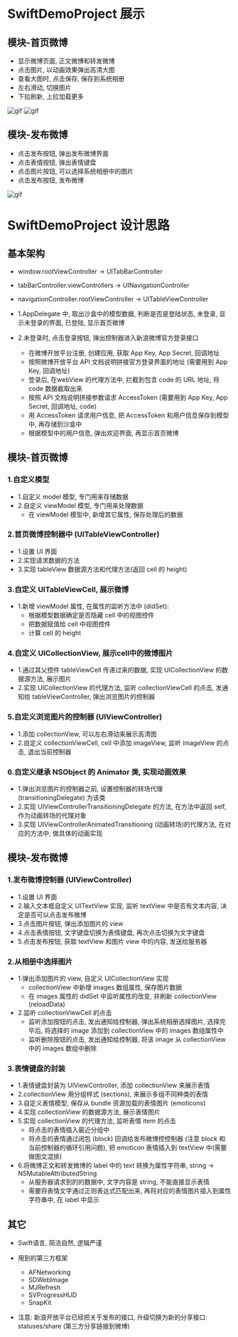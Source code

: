# SwiftDemoProject 展示

## 模块-首页微博
- 显示微博页面, 正文微博和转发微博
- 点击图片, 以动画效果弹出高清大图
- 查看大图时, 点击保存, 保存到系统相册
- 左右滑动, 切换图片
- 下拉刷新, 上拉加载更多

![gif](https://github.com/PageStep/SwiftDemoProject/raw/master/Screenshots/1.gif)
![gif](https://github.com/PageStep/SwiftDemoProject/raw/master/Screenshots/2.gif)

## 模块-发布微博
- 点击发布按钮, 弹出发布微博界面
- 点击表情按钮, 弹出表情键盘
- 点击图片按钮, 可以选择系统相册中的图片
- 点击发布按钮, 发布微博

![gif](https://github.com/PageStep/SwiftDemoProject/raw/master/Screenshots/3.gif)


# SwiftDemoProject 设计思路

## 基本架构
- window.rootViewController -> UITabBarController
- tabBarController.viewControllers -> UINavigationController
- navigationController.rootViewController -> UITableViewController

- 1.AppDelegate 中, 取出沙盒中的模型数据, 判断是否是登陆状态, 未登录, 显示未登录的界面, 已登陆, 显示首页微博
- 2.未登录时, 点击登录按钮, 弹出控制器进入新浪微博官方登录接口
  - 在微博开放平台注册, 创建应用, 获取 App Key, App Secret, 回调地址
  - 按照微博开放平台 API 文档说明拼接官方登录界面的地址 (需要用到 App Key, 回调地址)
  - 登录后, 在webView 的代理方法中, 拦截到包含 code 的 URL 地址, 将 code 数据截取出来
  - 按照 API 文档说明拼接参数请求 AccessToken (需要用到 App Key, App Secret, 回调地址, code)
  - 用 AccessToken 请求用户信息, 把 AccessToken 和用户信息保存到模型中, 再存储到沙盒中
  - 根据模型中的用户信息, 弹出欢迎界面, 再显示首页微博


## 模块-首页微博
### 1.自定义模型
- 1.自定义 model 模型, 专门用来存储数据
- 2.自定义 viewModel 模型, 专门用来处理数据
  - 在 viewModel 模型中, 新增其它属性, 保存处理后的数据

### 2.首页微博控制器中 (UITableViewController)
- 1.设置 UI 界面
- 2.实现请求数据的方法
- 3.实现 tableView 数据源方法和代理方法(返回 cell 的 height)

### 3.自定义 UITableViewCell, 展示微博
- 1.新增 viewModel 属性, 在属性的监听方法中 (didSet):
  - 根据模型数据确定是否隐藏 cell 中的视图控件
  - 把数据赋值给 cell 中视图控件
  - 计算 cell 的 height

### 4.自定义 UICollectionView, 展示cell中的微博图片
- 1.通过其父控件 tableViewCell 传递过来的数据, 实现 UICollectionView 的数据源方法, 展示图片
- 2.实现 UICollectionView 的代理方法, 监听 collectionViewCell 的点击, 发通知给 tableViewController, 弹出浏览图片的控制器

### 5.自定义浏览图片的控制器 (UIViewController)
- 1.添加 collectionView, 可以左右滑动来展示高清图
- 2.自定义 collectionViewCell, cell 中添加 imageView, 监听 imageView 的点击, 退出当前控制器

### 6.自定义继承 NSObject 的 Animator 类, 实现动画效果
- 1.弹出浏览图片的控制器之前, 设置控制器的转场代理 (transitioningDelegate) 为该类
- 2.实现 UIViewControllerTransitioningDelegate 的方法, 在方法中返回 self, 作为动画转场的代理对象
- 3.实现 UIViewControllerAnimatedTransitioning (动画转场)的代理方法, 在对应的方法中, 做具体的动画实现


## 模块-发布微博
### 1.发布微博控制器 (UIViewController)
- 1.设置 UI 界面
- 2.输入文本框自定义 UITextView 实现, 监听 textView 中是否有文本内容, 决定是否可以点击发布微博
- 3.点击图片按钮, 弹出添加图片的 view
- 4.点击表情按钮, 文字键盘切换为表情键盘, 再次点击切换为文字键盘
- 5.点击发布按钮, 获取 textView 和图片 view 中的内容, 发送给服务器


### 2.从相册中选择图片
- 1.弹出添加图片的 view, 自定义 UICollectionView 实现
  - collectionView 中新增 images 数组属性, 保存图片数据
  - 在 images 属性的 didSet 中监听属性的改变, 并刷新 collectionView (reloadData)
- 2.监听 collectionViewCell 的点击
  - 监听添加按钮的点击, 发出通知给控制器, 弹出系统相册选择图片, 选择完毕后, 将选择的 image 添加到 collectionView 中的 images 数组属性中
  - 监听删除按钮的点击, 发出通知给控制器, 将该 image 从 collectionView 中的 images 数组中删除
  
### 3.表情键盘的封装
- 1.表情键盘封装为 UIViewController, 添加 collectionView 来展示表情
- 2.collectionView 用分组样式 (sections), 来展示多组不同种类的表情
- 3.自定义表情模型, 保存从 bundle 资源加载的表情图片 (emoticons)
- 4.实现 collectionView 的数据源方法, 展示表情图片
- 5.实现 collectionView 的代理方法, 监听表情 item 的点击
  - 将点击的表情插入最近分组中
  - 将点击的表情通过闭包 (block) 回调给发布微博控控制器 (注意 block 和当前控制器的循环引用问题), 把 emoticon 表情插入到 textView 中(需要做图文混排)
- 6.将微博正文和转发微博的 label 中的 text 转换为属性字符串, string -> NSMutableAttributedString
  - 从服务器请求到的的数据中, 文字内容是 string, 不能直接显示表情
  - 需要将表情文字通过正则表达式匹配出来, 再将对应的表情图片插入到属性字符串中, 在 label 中显示


## 其它
- Swift语言, 简洁自然, 逻辑严谨

- 用到的第三方框架
  - AFNetworking
  - SDWebImage
  - MJRefresh
  - SVProgressHUD
  - SnapKit

- 注意: 新浪开放平台已经把关于发布的接口, 升级切换为新的分享接口: statuses/share (第三方分享链接到微博)

